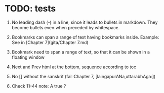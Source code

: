 # TODO: tests

1. No leading dash (-) in a line, since it leads to bullets in markdown. They become bullets even when preceded by whitespace.

1. Bookmarks can span a range of text having bookmarks inside. Example: See <a name='bhakti_a_defn'> in [Chapter 7](gita/Chapter 7.md)

1. Bookmark need to span a range of text, so that it can be shown in a floating window

1. Next and Prev html at the bottom, sequence according to toc

1. No [] without the sanskrit (fail Chapter 7, [laingapurANa,uttarabhAga:])

1. Check 11-44 note: A true ?
